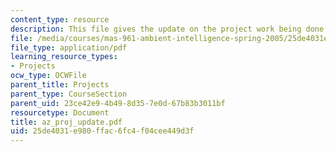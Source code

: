```yaml
---
content_type: resource
description: This file gives the update on the project work being done.
file: /media/courses/mas-961-ambient-intelligence-spring-2005/25de4031e980ffac6fc4f04cee449d3f_az_proj_update.pdf
file_type: application/pdf
learning_resource_types:
- Projects
ocw_type: OCWFile
parent_title: Projects
parent_type: CourseSection
parent_uid: 23ce42e9-4b49-8d35-7e0d-67b83b3011bf
resourcetype: Document
title: az_proj_update.pdf
uid: 25de4031-e980-ffac-6fc4-f04cee449d3f
---
```

